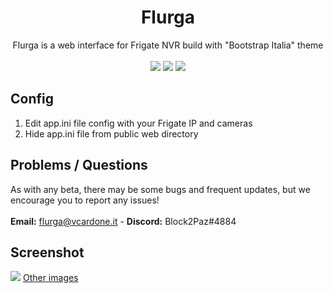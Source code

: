 # <h1 align="center">Flurga</h1>
<p align="center">Flurga is a web interface for Frigate NVR build with "Bootstrap Italia" theme<br><br><img src=https://img.shields.io/github/issues/Block2Paz/Flurga>  <img src=https://img.shields.io/github/license/Block2Paz/Flurga> <img src=https://img.shields.io/github/stars/Block2Paz/Flurga></p>

## Config
1. Edit app.ini file config with your Frigate IP and cameras
2. Hide app.ini file from public web directory

## Problems / Questions
As with any beta, there may be some bugs and frequent updates, but we encourage you to report any issues!<br><br>
<b>Email:</b> flurga@vcardone.it - <b>Discord:</b> Block2Paz#4884

## Screenshot
<img src="https://vcardone.it/imgs/F4.png">
<a href="https://imgur.com/a/cF40RAp">Other images</a>
